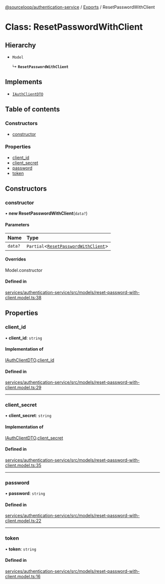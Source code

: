 [@sourceloop/authentication-service](../README.md) / [Exports](../modules.md) / ResetPasswordWithClient

# Class: ResetPasswordWithClient

## Hierarchy

- `Model`

  ↳ **`ResetPasswordWithClient`**

## Implements

- [`IAuthClientDTO`](../interfaces/IAuthClientDTO.md)

## Table of contents

### Constructors

- [constructor](ResetPasswordWithClient.md#constructor)

### Properties

- [client\_id](ResetPasswordWithClient.md#client_id)
- [client\_secret](ResetPasswordWithClient.md#client_secret)
- [password](ResetPasswordWithClient.md#password)
- [token](ResetPasswordWithClient.md#token)

## Constructors

### constructor

• **new ResetPasswordWithClient**(`data?`)

#### Parameters

| Name | Type |
| :------ | :------ |
| `data?` | `Partial`<[`ResetPasswordWithClient`](ResetPasswordWithClient.md)\> |

#### Overrides

Model.constructor

#### Defined in

[services/authentication-service/src/models/reset-password-with-client.model.ts:38](https://github.com/codeweb05/repo1/blob/ea19add/services/authentication-service/src/models/reset-password-with-client.model.ts#L38)

## Properties

### client\_id

• **client\_id**: `string`

#### Implementation of

[IAuthClientDTO](../interfaces/IAuthClientDTO.md).[client_id](../interfaces/IAuthClientDTO.md#client_id)

#### Defined in

[services/authentication-service/src/models/reset-password-with-client.model.ts:29](https://github.com/codeweb05/repo1/blob/ea19add/services/authentication-service/src/models/reset-password-with-client.model.ts#L29)

___

### client\_secret

• **client\_secret**: `string`

#### Implementation of

[IAuthClientDTO](../interfaces/IAuthClientDTO.md).[client_secret](../interfaces/IAuthClientDTO.md#client_secret)

#### Defined in

[services/authentication-service/src/models/reset-password-with-client.model.ts:35](https://github.com/codeweb05/repo1/blob/ea19add/services/authentication-service/src/models/reset-password-with-client.model.ts#L35)

___

### password

• **password**: `string`

#### Defined in

[services/authentication-service/src/models/reset-password-with-client.model.ts:22](https://github.com/codeweb05/repo1/blob/ea19add/services/authentication-service/src/models/reset-password-with-client.model.ts#L22)

___

### token

• **token**: `string`

#### Defined in

[services/authentication-service/src/models/reset-password-with-client.model.ts:16](https://github.com/codeweb05/repo1/blob/ea19add/services/authentication-service/src/models/reset-password-with-client.model.ts#L16)

